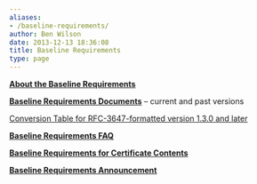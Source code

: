 ```yaml
---
aliases:
- /baseline-requirements/
author: Ben Wilson
date: 2013-12-13 18:36:08
title: Baseline Requirements
type: page
---
```


**[About the Baseline Requirements][1]**

**[Baseline Requirements Documents][2]** – current and past versions

[Conversion Table for RFC-3647-formatted version 1.3.0 and later][3]

**[Baseline Requirements FAQ][4]**

**[Baseline Requirements for Certificate Contents][5]**

**[Baseline Requirements Announcement][6]**

[1]: /about-the-baseline-requirements/ "About the Baseline Requirements"
[2]: /baseline-requirements-documents/ "Baseline Requirements"
[3]: /uploads/RFC3647_Comparison_Table_for_Baseline_Requirements.pdf
[4]: /faq-about-the-baseline-requirements/ "FAQ for Baseline Requirements"
[5]: /baseline-requirements-certificate-contents/ "Certificate Contents for Baseline SSL"
[6]: /2011/12/14/cabrowser-forum-approves-baseline-requirements-for-ssltls-certificates/ "CA/Browser Forum Approves Baseline Requirements for SSL/TLS Certificates"